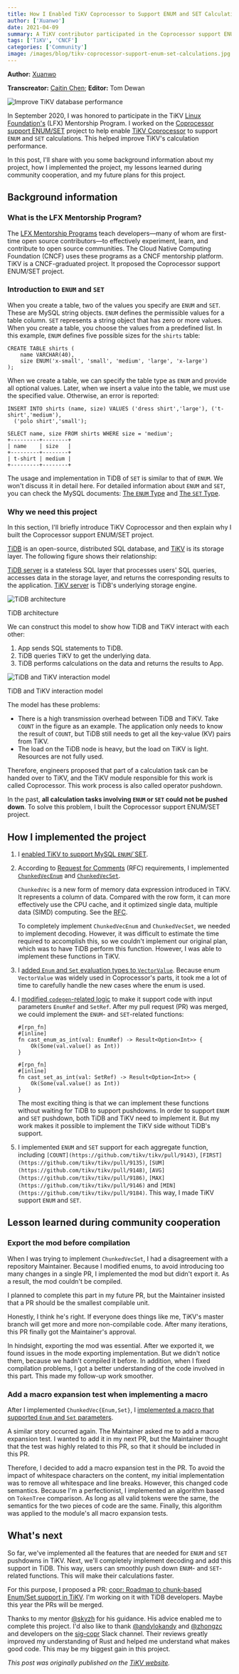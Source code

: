 ```yaml
---
title: How I Enabled TiKV Coprocessor to Support ENUM and SET Calculations
author: ['Xuanwo']
date: 2021-04-09
summary: A TiKV contributor participated in the Coprocessor support ENUM/SET project and implemented these two calculations. This helped improve TiKV's calculation performance.
tags: ['TiKV', 'CNCF']
categories: ['Community']
image: /images/blog/tikv-coprocessor-support-enum-set-calculations.jpg
---
```


**Author:** [Xuanwo](https://github.com/Xuanwo)

**Transcreator:** [Caitin Chen](https://github.com/CaitinChen); **Editor:** Tom Dewan

![Improve TiKV database performance](media/tikv-coprocessor-support-enum-set-calculations.jpg)

In September 2020, I was honored to participate in the TiKV [Linux Foundation's](https://lfx.linuxfoundation.org/tools/mentorship/) (LFX) Mentorship Program. I worked on the [Coprocessor support ENUM/SET](https://github.com/tikv/tikv/issues/8605) project to help enable [TiKV Coprocessor](https://docs.pingcap.com/tidb/v3.0/tikv-overview) to support `ENUM` and `SET` calculations. This helped improve TiKV's calculation performance.

In this post, I'll share with you some background information about my project, how I implemented the project, my lessons learned during community cooperation, and my future plans for this project.

## Background information

### What is the LFX Mentorship Program?

The [LFX Mentorship Programs](https://lfx.linuxfoundation.org/tools/mentorship/) teach developers—many of whom are first-time open source contributors—to effectively experiment, learn, and contribute to open source communities. The Cloud Native Computing Foundation (CNCF) uses these programs as a CNCF mentorship platform. TiKV is a CNCF-graduated project. It proposed the Coprocessor support ENUM/SET project. 

### Introduction to `ENUM` and `SET`

When you create a table, two of the values you specify are `ENUM` and `SET`. These are MySQL string objects. `ENUM` defines the permissible values for a table column. `SET` represents a string object that has zero or more values. When you create a table, you choose the values from a predefined list. In this example, `ENUM` defines five possible sizes for the `shirts` table:

```
CREATE TABLE shirts (
    name VARCHAR(40),
    size ENUM('x-small', 'small', 'medium', 'large', 'x-large')
);
```

When we create a table, we can specify the table type as `ENUM` and provide all optional values. Later, when we insert a value into the table, we must use the specified value. Otherwise, an error is reported:

```
INSERT INTO shirts (name, size) VALUES ('dress shirt','large'), ('t-shirt','medium'),
  ('polo shirt','small');

SELECT name, size FROM shirts WHERE size = 'medium';
+---------+--------+
| name    | size   |
+---------+--------+
| t-shirt | medium |
+---------+--------+
```

The usage and implementation in TiDB of `SET` is similar to that of `ENUM`. We won't discuss it in detail here. For detailed information about `ENUM` and `SET`, you can check the MySQL documents: [The `ENUM` Type](https://dev.mysql.com/doc/refman/8.0/en/enum.html) and [The `SET` Type](https://dev.mysql.com/doc/refman/8.0/en/set.html).

### Why we need this project

In this section, I'll briefly introduce TiKV Coprocessor and then explain why I built the Coprocessor support ENUM/SET project.

[TiDB](https://docs.pingcap.com/tidb/stable) is an open-source, distributed SQL database, and [TiKV](https://docs.pingcap.com/tidb/stable/tikv-overview) is its storage layer. The following figure shows their relationship:

[TiDB server](https://github.com/pingcap/tidb) is a stateless SQL layer that processes users' SQL queries, accesses data in the storage layer, and returns the corresponding results to the application. [TiKV server](https://github.com/pingcap/tikv) is TiDB's underlying storage engine.

![TiDB architecture](media/tidb-architecture-lfx.jpg)
<div class="caption-center"> TiDB architecture </div>

We can construct this model to show how TiDB and TiKV interact with each other:

1. App sends SQL statements to TiDB.
2. TiDB queries TiKV to get the underlying data.
3. TiDB performs calculations on the data and returns the results to App.

![TiDB and TiKV interaction model](media/tidb-and-tikv-interaction-model.jpg)
<div class="caption-center"> TiDB and TiKV interaction model </div>

The model has these problems:

* There is a high transmission overhead between TiDB and TiKV. Take `COUNT` in the figure as an example. The application only needs to know the result of `COUNT`, but TiDB still needs to get all the key-value (KV) pairs from TiKV.
* The load on the TiDB node is heavy, but the load on TiKV is light. Resources are not fully used.

Therefore, engineers proposed that part of a calculation task can be handed over to TiKV, and the TiKV module responsible for this work is called Coprocessor. This work process is also called operator pushdown.

In the past, **all calculation tasks involving `ENUM` or `SET` could not be pushed down**. To solve this problem, I built the Coprocessor support ENUM/SET project.

## How I implemented the project

1. I [enabled TiKV to support MySQL `ENUM`/`SET](https://github.com/tikv/tikv/pull/8849).

2. According to [Request for Comments](https://github.com/tikv/rfcs/pull/57) (RFC) requirements, I implemented [`ChunkedVecEnum`](https://github.com/tikv/tikv/pull/8948) and [`ChunkedVecSet`](https://github.com/tikv/tikv/pull/8988).

    `ChunkedVec` is a new form of memory data expression introduced in TiKV. It represents a column of data. Compared with the row form, it can more effectively use the CPU cache, and it optimized single data, multiple data (SIMD) computing. See the [RFC](https://github.com/tikv/rfcs/pull/43/files).

    To completely implement `ChunkedVecEnum` and `ChunkedVecSet`, we needed to implement decoding. However, it was difficult to estimate the time required to accomplish this, so we couldn't implement our original plan, which was to have TiDB perform this function. However, I was able to implement these functions in TiKV.

3. I [added `Enum` and `Set` evaluation types to `VectorValue`](https://github.com/tikv/tikv/pull/9021). Because enum `VectorValue` was widely used in Coprocessor's parts, it took me a lot of time to carefully handle the new cases where the enum is used.

4. I [modified `codegen`-related logic](https://github.com/tikv/tikv/pull/9133) to make it support code with input parameters `EnumRef` and `SetRef`. After my pull request (PR)  was merged, we could implement the `ENUM`- and `SET`-related functions:

    ```
    #[rpn_fn]
    #[inline]
    fn cast_enum_as_int(val: EnumRef) -> Result<Option<Int>> {
        Ok(Some(val.value() as Int))
    }

    #[rpn_fn]
    #[inline]
    fn cast_set_as_int(val: SetRef) -> Result<Option<Int>> {
        Ok(Some(val.value() as Int))
    }
    ```

    The most exciting thing is that we can implement these functions without waiting for TiDB to support pushdowns. In order to support `ENUM` and `SET` pushdown, both TiDB and TiKV need to implement it. But my work makes it possible to implement the TiKV side without TiDB's support. 

5. I implemented `ENUM` and `SET` support for each aggregate function, including `[COUNT](https://github.com/tikv/tikv/pull/9143)`, `[FIRST](https://github.com/tikv/tikv/pull/9135)`, `[SUM](https://github.com/tikv/tikv/pull/9148)`, `[AVG](https://github.com/tikv/tikv/pull/9186)`, `[MAX](https://github.com/tikv/tikv/pull/9146)` and `[MIN](https://github.com/tikv/tikv/pull/9184)`. This way, I made TiKV support `ENUM` and `SET`.

## Lesson learned during community cooperation

### Export the mod before compilation

When I was trying to implement `ChunkedVecSet`, I had a disagreement with a repository Maintainer. Because I modified enums, to avoid introducing too many changes in a single PR, I implemented the mod but didn't export it. As a result, the mod couldn't be compiled. 

I planned to complete this part in my future PR, but the Maintainer insisted that a PR should be the smallest compilable unit.

Honestly, I think he's right. If everyone does things like me, TiKV's master branch will get more and more non-compilable code. After many iterations, this PR finally got the Maintainer's approval.

In hindsight, exporting the mod was essential. After we exported it, we found issues in the mode exporting implementation. But we didn't notice them, because we hadn't compiled it before. In addition, when I fixed compilation problems, I got a better understanding of the code involved in this part. This made my follow-up work smoother.

### Add a macro expansion test when implementing a macro

After I implemented `ChunkedVec{Enum,Set}`, I [implemented a macro that supported `Enum` and `Set` parameters](https://github.com/tikv/tikv/pull/9133).

A similar story occurred again. The Maintainer asked me to add a macro expansion test. I wanted to add it in my next PR, but the Maintainer thought that the test was highly related to this PR, so that it should be included in this PR.

Therefore, I decided to add a macro expansion test in the PR. To avoid the impact of whitespace characters on the content, my initial implementation was to remove all whitespace and line breaks. However, this changed code semantics. Because I'm a perfectionist, I implemented an algorithm based on `TokenTree` comparison. As long as all valid tokens were the same, the semantics for the two pieces of code are the same. Finally, this algorithm was applied to the module's all macro expansion tests.

## What's next

So far, we've implemented all the features that are needed for `ENUM` and `SET` pushdowns in TiKV. Next, we'll completely implement decoding and add this support in TiDB. This way, users can smoothly push down `ENUM`- and `SET`-related functions. This will make their calculations faster.

For this purpose, I proposed a PR: [copr: Roadmap to chunk-based Enum/Set support in TiKV](https://github.com/tikv/tikv/issues/9066). I'm working on it with TiDB developers. Maybe this year the PRs will be merged.

Thanks to my mentor [@skyzh](https://github.com/skyzh/) for his guidance. His advice enabled me to complete this project. I'd also like to thank [@andylokandy](https://github.com/andylokandy) and [@zhongzc](https://github.com/zhongzc) and developers on the [sig-copr](https://slack.tidb.io/invite?team=tidb-community&channel=sig-copr&ref=pingcap-blog) Slack channel. Their reviews greatly improved my understanding of Rust and helped me understand what makes good code. This may be my biggest gain in this project.

*This post was originally published on the [TiKV website](https://tikv.org/blog/my-experience-in-flx-for-tikv/).*
